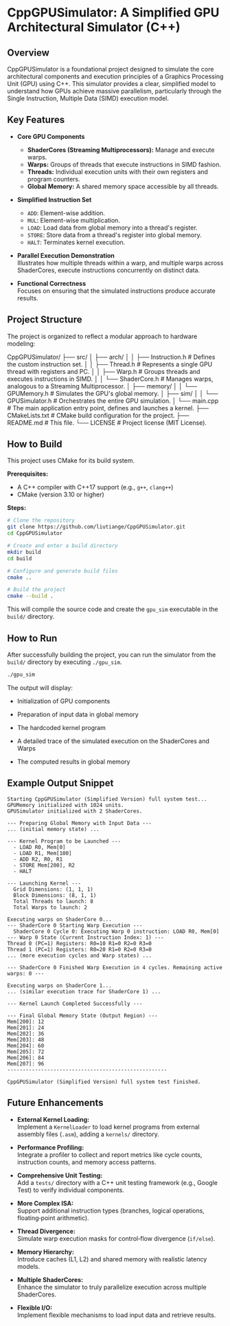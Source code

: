 # CppGPUSimulator: A Simplified GPU Architectural Simulator (C++)

## Overview

CppGPUSimulator is a foundational project designed to simulate the core architectural components and execution principles of a Graphics Processing Unit (GPU) using C++. This simulator provides a clear, simplified model to understand how GPUs achieve massive parallelism, particularly through the Single Instruction, Multiple Data (SIMD) execution model.

## Key Features

- **Core GPU Components**  
  - **ShaderCores (Streaming Multiprocessors):** Manage and execute warps.  
  - **Warps:** Groups of threads that execute instructions in SIMD fashion.  
  - **Threads:** Individual execution units with their own registers and program counters.  
  - **Global Memory:** A shared memory space accessible by all threads.

- **Simplified Instruction Set**  
  - `ADD`: Element-wise addition.  
  - `MUL`: Element-wise multiplication.  
  - `LOAD`: Load data from global memory into a thread's register.  
  - `STORE`: Store data from a thread's register into global memory.  
  - `HALT`: Terminates kernel execution.

- **Parallel Execution Demonstration**  
  Illustrates how multiple threads within a warp, and multiple warps across ShaderCores, execute instructions concurrently on distinct data.

- **Functional Correctness**  
  Focuses on ensuring that the simulated instructions produce accurate results.

## Project Structure

The project is organized to reflect a modular approach to hardware modeling:

CppGPUSimulator/
├── src/
│   ├── arch/
│   │   ├── Instruction.h    # Defines the custom instruction set.
│   │   ├── Thread.h         # Represents a single GPU thread with registers and PC.
│   │   ├── Warp.h           # Groups threads and executes instructions in SIMD.
│   │   └── ShaderCore.h     # Manages warps, analogous to a Streaming Multiprocessor.
│   ├── memory/
│   │   └── GPUMemory.h      # Simulates the GPU's global memory.
│   ├── sim/
│   │   └── GPUSimulator.h   # Orchestrates the entire GPU simulation.
│   └── main.cpp             # The main application entry point, defines and launches a kernel.
├── CMakeLists.txt           # CMake build configuration for the project.
├── README.md                # This file.
└── LICENSE                  # Project license (MIT License).


## How to Build

This project uses CMake for its build system.

**Prerequisites:**
- A C++ compiler with C++17 support (e.g., `g++`, `clang++`)  
- CMake (version 3.10 or higher)

**Steps:**

```bash
# Clone the repository
git clone https://github.com/liutiange/CppGPUSimulator.git
cd CppGPUSimulator

# Create and enter a build directory
mkdir build
cd build

# Configure and generate build files
cmake ..

# Build the project
cmake --build . 
```

This will compile the source code and create the `gpu_sim` executable in the `build/` directory.

## How to Run

After successfully building the project, you can run the simulator from the `build/` directory by executing `./gpu_sim`.

```bash
./gpu_sim
```

The output will display:

- Initialization of GPU components

- Preparation of input data in global memory

- The hardcoded kernel program

- A detailed trace of the simulated execution on the ShaderCores and Warps

- The computed results in global memory

## Example Output Snippet

```
Starting CppGPUSimulator (Simplified Version) full system test...
GPUMemory initialized with 1024 units.
GPUSimulator initialized with 2 ShaderCores.

--- Preparing Global Memory with Input Data ---
... (initial memory state) ...

--- Kernel Program to be Launched ---
  - LOAD R0, Mem[0]
  - LOAD R1, Mem[100]
  - ADD R2, R0, R1
  - STORE Mem[200], R2
  - HALT

--- Launching Kernel ---
  Grid Dimensions: (1, 1, 1)
  Block Dimensions: (8, 1, 1)
  Total Threads to launch: 8
  Total Warps to launch: 2

Executing warps on ShaderCore 0...
--- ShaderCore 0 Starting Warp Execution ---
  ShaderCore 0 Cycle 0: Executing Warp 0 instruction: LOAD R0, Mem[0]
--- Warp 0 State (Current Instruction Index: 1) ---
Thread 0 (PC=1) Registers: R0=10 R1=0 R2=0 R3=0 
Thread 1 (PC=1) Registers: R0=20 R1=0 R2=0 R3=0 
... (more execution cycles and Warp states) ...

--- ShaderCore 0 Finished Warp Execution in 4 cycles. Remaining active warps: 0 ---

Executing warps on ShaderCore 1...
... (similar execution trace for ShaderCore 1) ...

--- Kernel Launch Completed Successfully ---

--- Final Global Memory State (Output Region) ---
Mem[200]: 12
Mem[201]: 24
Mem[202]: 36
Mem[203]: 48
Mem[204]: 60
Mem[205]: 72
Mem[206]: 84
Mem[207]: 96
----------------------------------------------------

CppGPUSimulator (Simplified Version) full system test finished.

```

## Future Enhancements

- **External Kernel Loading:**  
  Implement a `KernelLoader` to load kernel programs from external assembly files (`.asm`), adding a `kernels/` directory.

- **Performance Profiling:**  
  Integrate a profiler to collect and report metrics like cycle counts, instruction counts, and memory access patterns.

- **Comprehensive Unit Testing:**  
  Add a `tests/` directory with a C++ unit testing framework (e.g., Google Test) to verify individual components.

- **More Complex ISA:**  
  Support additional instruction types (branches, logical operations, floating‑point arithmetic).

- **Thread Divergence:**  
  Simulate warp execution masks for control‑flow divergence (`if/else`).

- **Memory Hierarchy:**  
  Introduce caches (L1, L2) and shared memory with realistic latency models.

- **Multiple ShaderCores:**  
  Enhance the simulator to truly parallelize execution across multiple ShaderCores.

- **Flexible I/O:**  
  Implement flexible mechanisms to load input data and retrieve results.
